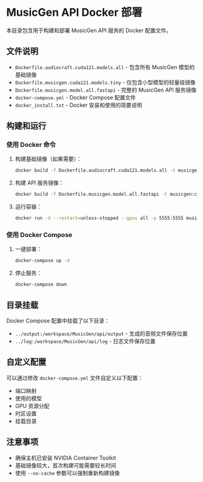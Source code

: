 # MusicGen API Docker 部署

本目录包含用于构建和部署 MusicGen API 服务的 Docker 配置文件。

## 文件说明

- `Dockerfile.audiocraft.cuda121.models.all` - 包含所有 MusicGen 模型的基础镜像
- `Dockerfile.musicgen.cuda121.models.tiny` - 仅包含小型模型的轻量级镜像
- `Dockerfile.musicgen.model.all.fastapi` - 完整的 MusicGen API 服务镜像
- `docker-compose.yml` - Docker Compose 配置文件
- `docker_install.txt` - Docker 安装和使用的简要说明

## 构建和运行

### 使用 Docker 命令

1. 构建基础镜像（如果需要）：
   ```bash
   docker build -f Dockerfile.audiocraft.cuda121.models.all -t musicgen:cuda121-models-all .
   ```

2. 构建 API 服务镜像：
   ```bash
   docker build -f Dockerfile.musicgen.model.all.fastapi -t musicgen:cuda121-models-all-fastapi .
   ```

3. 运行容器：
   ```bash
   docker run -d --restart=unless-stopped --gpus all -p 5555:5555 musicgen:cuda121-models-all-fastapi
   ```

### 使用 Docker Compose

1. 一键部署：
   ```bash
   docker-compose up -d
   ```

2. 停止服务：
   ```bash
   docker-compose down
   ```

## 目录挂载

Docker Compose 配置中挂载了以下目录：

- `../output:/workspace/MusicGen/api/output` - 生成的音频文件保存位置
- `../log:/workspace/MusicGen/api/log` - 日志文件保存位置

## 自定义配置

可以通过修改 `docker-compose.yml` 文件自定义以下配置：

- 端口映射
- 使用的模型
- GPU 资源分配
- 时区设置
- 挂载目录

## 注意事项

- 确保主机已安装 NVIDIA Container Toolkit
- 基础镜像较大，首次构建可能需要较长时间
- 使用 `--no-cache` 参数可以强制重新构建镜像 